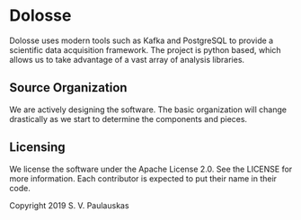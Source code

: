 # Dolosse
Dolosse uses modern tools such as Kafka and PostgreSQL to provide a scientific data acquisition 
framework. The project is python based, which allows us to take advantage of a vast array of analysis
libraries.

## Source Organization
We are actively designing the software.  The basic organization will change drastically as we start 
to determine the components and pieces.  

## Licensing
We license the software under the Apache License 2.0. See the LICENSE for more information. Each 
contributor is expected to put their name in their code.  

Copyright 2019 S. V. Paulauskas